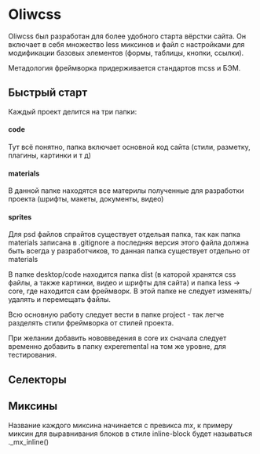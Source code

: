 # Oliwcss
Oliwcss был разработан для более удобного старта вёрстки сайта. Он включает в себя множество less миксинов и файл с настройками для модификации базовых элементов (формы, таблицы, кнопки, ссылки).

Метадология фреймворка придерживается стандартов mcss и БЭМ.

## Быстрый старт
Каждый проект делится на три папки:
#### code
Тут всё понятно, папка включает основной код сайта (стили, разметку, плагины, картинки и т д)
#### materials
В данной папке находятся все материлы полученные для разработки проекта (шрифты, макеты, документы, видео)
#### sprites
Для psd файлов спрайтов существует отдельая папка, так как папка materials записана в .gitignore а последняя версия этого файла должна быть всегда у разработчиков, то данная папка существует отдельно от materials

В папке desktop/code находится папка dist (в каторой хранятся css файлы, а также картинки, видео и шрифты для сайта)
и папка less -> core, где находится сам фреймворк. В этой папке не следует изменять/удалять и перемещать файлы.

Всю основную работу следует вести в папке project - так легче разделять стили фреймворка от стилей проекта.

При желании добавить нововведения в core их сначала следует временно добавить в папку experemental на том же уровне, для тестирования.



## Селекторы



## Миксины
Название каждого миксина начинается с превикса _mx_, к примеру миксин для выравнивания блоков в стиле inline-block будет называться ._mx_inline()
